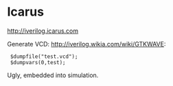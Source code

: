 # Icarus

<http://iverilog.icarus.com>

Generate VCD: <http://iverilog.wikia.com/wiki/GTKWAVE>:

     $dumpfile("test.vcd");
     $dumpvars(0,test);

Ugly, embedded into simulation.
